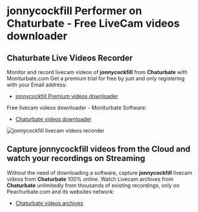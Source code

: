 # jonnycockfill Performer on Chaturbate - Free LiveCam videos downloader

## Chaturbate Live Videos Recorder

Monitor and record livecam videos of **jonnycockfill** from **Chaturbate** with Moniturbate.com
Get a premium trial for free by just and only registering with your Email address:
* [jonnycockfill Premium videos downloader](https://moniturbate.com/request-demo-licence-key.html)

Free livecam videos downloader - Moniturbate Software:
* [Chaturbate videos downloader](https://moniturbate.com/moniturbate-download-software.html)

![jonnycockfill livecam videos recorder](https://peachurnet.com/templates/moniturbate-software.png)


## Capture jonnycockfill videos from the Cloud and watch your recordings on Streaming

Without the need of downloading a software, capture **jonnycockfill** livecam videos from **Chaturbate** 100% online.
Watch Livecam archives from **Chaturbate** unlimitedly from thousands of existing recordings, only on Peachurbate.com and its websites network:
* [Chaturbate videos archives](https://peachurnet.com/)